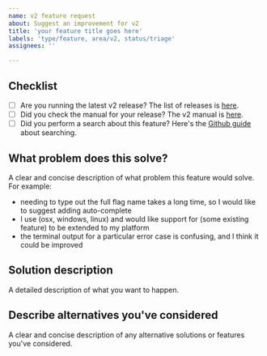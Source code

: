```yaml
---
name: v2 feature request
about: Suggest an improvement for v2
title: 'your feature title goes here'
labels: 'type/feature, area/v2, status/triage'
assignees: ''

---
```


## Checklist

* [ ] Are you running the latest v2 release? The list of releases is [here](https://github.com/urfave/cli/releases).
* [ ] Did you check the manual for your release? The v2 manual is [here](https://github.com/urfave/cli/blob/main/docs/v2/manual.md).
* [ ] Did you perform a search about this feature? Here's the [Github guide](https://help.github.com/en/github/managing-your-work-on-github/using-search-to-filter-issues-and-pull-requests) about searching.

## What problem does this solve?

A clear and concise description of what problem this feature would solve. For example:

- needing to type out the full flag name takes a long time, so I
  would like to suggest adding auto-complete
- I use (osx, windows, linux) and would like support for (some
  existing feature) to be extended to my platform
- the terminal output for a particular error case is confusing, and
  I think it could be improved

## Solution description

A detailed description of what you want to happen.

## Describe alternatives you've considered

A clear and concise description of any alternative solutions or
features you've considered.
